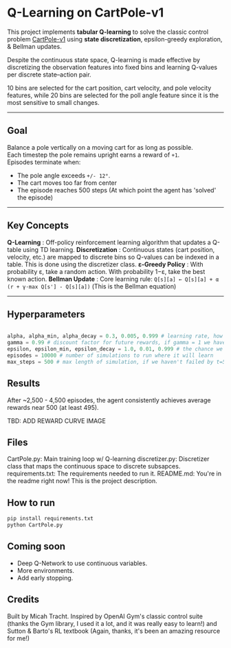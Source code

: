 # Q-Learning on CartPole-v1

This project implements **tabular Q-learning** to solve the classic control problem [CartPole-v1](https://www.gymlibrary.dev/environments/classic_control/cart_pole/) using **state discretization**, epsilon-greedy exploration, & Bellman updates.

Despite the continuous state space, Q-learning is made effective by discretizing the observation features into fixed bins and learning Q-values per discrete state–action pair.

10 bins are selected for the cart position, cart velocity, and pole velocity features, while 20 bins are selected for the poll angle feature since it is the most sensitive to small changes.

---

## Goal

Balance a pole vertically on a moving cart for as long as possible.  
Each timestep the pole remains upright earns a reward of `+1`.  
Episodes terminate when:
- The pole angle exceeds `+/- 12°`.
- The cart moves too far from center
- The episode reaches 500 steps (At which point the agent has 'solved' the episode)

---

## Key Concepts

**Q-Learning**      : Off-policy reinforcement learning algorithm that updates a Q-table using TD learning.
**Discretization**  : Continuous states (cart position, velocity, etc.) are mapped to discrete bins so Q-values can be indexed in a table. This is done using the discretizer class.
**ε-Greedy Policy** : With probability ε, take a random action. With probability 1−ε, take the best known action. 
**Bellman Update**  : Core learning rule: `Q[s][a] ← Q[s][a] + α (r + γ·max Q[s'] - Q[s][a])` (This is the Bellman equation)

---

## Hyperparameters

```python

alpha, alpha_min, alpha_decay = 0.3, 0.005, 0.999 # learning rate, how much do we update Q(S,A) each time. What to mult the learning rate by each time. Min value for learning rate.
gamma = 0.99 # discount factor for future rewards, if gamma = 1 we have instability in stochastic environments, but gamma should be near 1 because we care about future rewards too
epsilon, epsilon_min, epsilon_decay = 1.0, 0.01, 0.999 # the chance we take a random action to explore (exploration vs exploitation). The min value for epsilon (can't go below this). What to multiply epsilon by after each simulation
episodes = 10000 # number of simulations to run where it will learn
max_steps = 500 # max length of simulation, if we haven't failed by t=500 we've 'solved' it.

```

## Results

After ~2,500 - 4,500 episodes, the agent consistently achieves average rewards near 500 (at least 495).

TBD: ADD REWARD CURVE IMAGE

## Files

CartPole.py: Main training loop w/ Q-learning
discretizer.py: Discretizer class that maps the continuous space to discrete subsapces.
requirements.txt: The requirements needed to run it.
README.md: You're in the readme right now! This is the project description.

## How to run

```bash
pip install requirements.txt
python CartPole.py
```

## Coming soon
 - Deep Q-Network to use continuous variables.
 - More environments.
 - Add early stopping.


## Credits

Built by Micah Tracht. Inspired by OpenAI Gym's classic control suite (thanks the Gym library, I used it a lot, and it was really easy to learn!) and Sutton & Barto's RL textbook (Again, thanks, it's been an amazing resource for me!)
